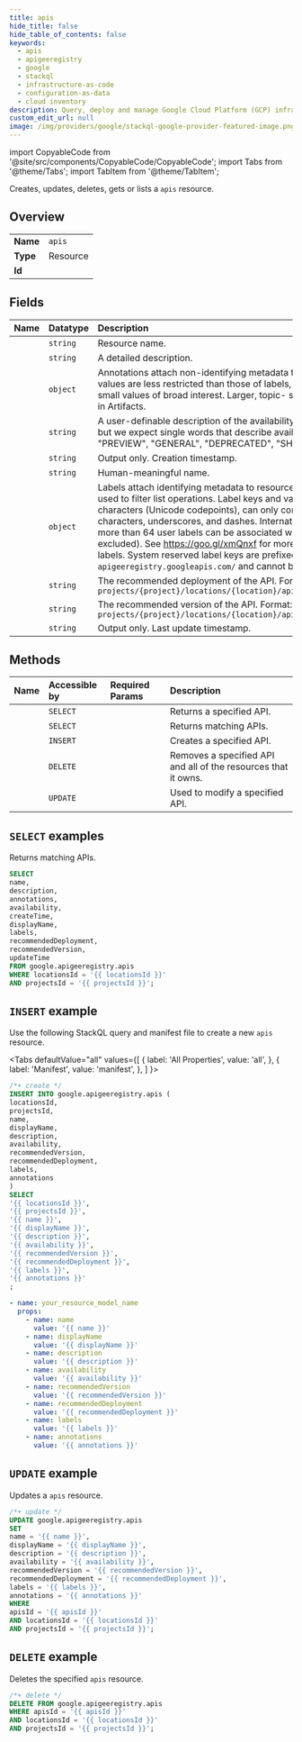 ```yaml
---
title: apis
hide_title: false
hide_table_of_contents: false
keywords:
  - apis
  - apigeeregistry
  - google
  - stackql
  - infrastructure-as-code
  - configuration-as-data
  - cloud inventory
description: Query, deploy and manage Google Cloud Platform (GCP) infrastructure and resources using SQL
custom_edit_url: null
image: /img/providers/google/stackql-google-provider-featured-image.png
---
```


import CopyableCode from '@site/src/components/CopyableCode/CopyableCode';
import Tabs from '@theme/Tabs';
import TabItem from '@theme/TabItem';

Creates, updates, deletes, gets or lists a <code>apis</code> resource.

## Overview
<table><tbody>
<tr><td><b>Name</b></td><td><code>apis</code></td></tr>
<tr><td><b>Type</b></td><td>Resource</td></tr>
<tr><td><b>Id</b></td><td><CopyableCode code="google.apigeeregistry.apis" /></td></tr>
</tbody></table>

## Fields
| Name | Datatype | Description |
|:-----|:---------|:------------|
| <CopyableCode code="name" /> | `string` | Resource name. |
| <CopyableCode code="description" /> | `string` | A detailed description. |
| <CopyableCode code="annotations" /> | `object` | Annotations attach non-identifying metadata to resources. Annotation keys and values are less restricted than those of labels, but should be generally used for small values of broad interest. Larger, topic- specific metadata should be stored in Artifacts. |
| <CopyableCode code="availability" /> | `string` | A user-definable description of the availability of this service. Format: free-form, but we expect single words that describe availability, e.g., "NONE", "TESTING", "PREVIEW", "GENERAL", "DEPRECATED", "SHUTDOWN". |
| <CopyableCode code="createTime" /> | `string` | Output only. Creation timestamp. |
| <CopyableCode code="displayName" /> | `string` | Human-meaningful name. |
| <CopyableCode code="labels" /> | `object` | Labels attach identifying metadata to resources. Identifying metadata can be used to filter list operations. Label keys and values can be no longer than 64 characters (Unicode codepoints), can only contain lowercase letters, numeric characters, underscores, and dashes. International characters are allowed. No more than 64 user labels can be associated with one resource (System labels are excluded). See https://goo.gl/xmQnxf for more information and examples of labels. System reserved label keys are prefixed with `apigeeregistry.googleapis.com/` and cannot be changed. |
| <CopyableCode code="recommendedDeployment" /> | `string` | The recommended deployment of the API. Format: `projects/{project}/locations/{location}/apis/{api}/deployments/{deployment}` |
| <CopyableCode code="recommendedVersion" /> | `string` | The recommended version of the API. Format: `projects/{project}/locations/{location}/apis/{api}/versions/{version}` |
| <CopyableCode code="updateTime" /> | `string` | Output only. Last update timestamp. |

## Methods
| Name | Accessible by | Required Params | Description |
|:-----|:--------------|:----------------|:------------|
| <CopyableCode code="projects_locations_apis_get" /> | `SELECT` | <CopyableCode code="apisId, locationsId, projectsId" /> | Returns a specified API. |
| <CopyableCode code="projects_locations_apis_list" /> | `SELECT` | <CopyableCode code="locationsId, projectsId" /> | Returns matching APIs. |
| <CopyableCode code="projects_locations_apis_create" /> | `INSERT` | <CopyableCode code="locationsId, projectsId" /> | Creates a specified API. |
| <CopyableCode code="projects_locations_apis_delete" /> | `DELETE` | <CopyableCode code="apisId, locationsId, projectsId" /> | Removes a specified API and all of the resources that it owns. |
| <CopyableCode code="projects_locations_apis_patch" /> | `UPDATE` | <CopyableCode code="apisId, locationsId, projectsId" /> | Used to modify a specified API. |

## `SELECT` examples

Returns matching APIs.

```sql
SELECT
name,
description,
annotations,
availability,
createTime,
displayName,
labels,
recommendedDeployment,
recommendedVersion,
updateTime
FROM google.apigeeregistry.apis
WHERE locationsId = '{{ locationsId }}'
AND projectsId = '{{ projectsId }}'; 
```

## `INSERT` example

Use the following StackQL query and manifest file to create a new <code>apis</code> resource.

<Tabs
    defaultValue="all"
    values={[
        { label: 'All Properties', value: 'all', },
        { label: 'Manifest', value: 'manifest', },
    ]
}>
<TabItem value="all">

```sql
/*+ create */
INSERT INTO google.apigeeregistry.apis (
locationsId,
projectsId,
name,
displayName,
description,
availability,
recommendedVersion,
recommendedDeployment,
labels,
annotations
)
SELECT 
'{{ locationsId }}',
'{{ projectsId }}',
'{{ name }}',
'{{ displayName }}',
'{{ description }}',
'{{ availability }}',
'{{ recommendedVersion }}',
'{{ recommendedDeployment }}',
'{{ labels }}',
'{{ annotations }}'
;
```
</TabItem>
<TabItem value="manifest">

```yaml
- name: your_resource_model_name
  props:
    - name: name
      value: '{{ name }}'
    - name: displayName
      value: '{{ displayName }}'
    - name: description
      value: '{{ description }}'
    - name: availability
      value: '{{ availability }}'
    - name: recommendedVersion
      value: '{{ recommendedVersion }}'
    - name: recommendedDeployment
      value: '{{ recommendedDeployment }}'
    - name: labels
      value: '{{ labels }}'
    - name: annotations
      value: '{{ annotations }}'

```
</TabItem>
</Tabs>

## `UPDATE` example

Updates a <code>apis</code> resource.

```sql
/*+ update */
UPDATE google.apigeeregistry.apis
SET 
name = '{{ name }}',
displayName = '{{ displayName }}',
description = '{{ description }}',
availability = '{{ availability }}',
recommendedVersion = '{{ recommendedVersion }}',
recommendedDeployment = '{{ recommendedDeployment }}',
labels = '{{ labels }}',
annotations = '{{ annotations }}'
WHERE 
apisId = '{{ apisId }}'
AND locationsId = '{{ locationsId }}'
AND projectsId = '{{ projectsId }}';
```

## `DELETE` example

Deletes the specified <code>apis</code> resource.

```sql
/*+ delete */
DELETE FROM google.apigeeregistry.apis
WHERE apisId = '{{ apisId }}'
AND locationsId = '{{ locationsId }}'
AND projectsId = '{{ projectsId }}';
```
